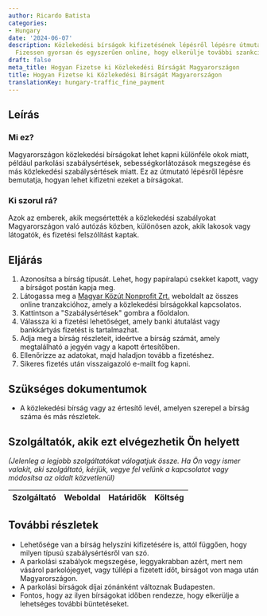 ```yaml
---
author: Ricardo Batista
categories:
- Hungary
date: '2024-06-07'
description: Közlekedési bírságok kifizetésének lépésről lépésre útmutatója Magyarországon.
  Fizessen gyorsan és egyszerűen online, hogy elkerülje további szankciókat.
draft: false
meta_title: Hogyan Fizetse ki Közlekedési Bírságát Magyarországon
title: Hogyan Fizetse ki Közlekedési Bírságát Magyarországon
translationKey: hungary-traffic_fine_payment
---
```



## Leírás
### Mi ez?
Magyarországon közlekedési bírságokat lehet kapni különféle okok miatt, például parkolási szabálysértések, sebességkorlátozások megszegése és más közlekedési szabálysértések miatt. Ez az útmutató lépésről lépésre bemutatja, hogyan lehet kifizetni ezeket a bírságokat.

### Ki szorul rá?
Azok az emberek, akik megsértették a közlekedési szabályokat Magyarországon való autózás közben, különösen azok, akik lakosok vagy látogatók, és fizetési felszólítást kaptak.

## Eljárás
1. Azonosítsa a bírság típusát. Lehet, hogy papíralapú csekket kapott, vagy a bírságot postán kapja meg.
2. Látogassa meg a [Magyar Közút Nonprofit Zrt.](https://en.nemzetiutdij.hu/) weboldalt az összes online tranzakcióhoz, amely a közlekedési bírságokkal kapcsolatos.
3. Kattintson a "Szabálysértések" gombra a főoldalon.
4. Válassza ki a fizetési lehetőséget, amely banki átutalást vagy bankkártyás fizetést is tartalmazhat.
5. Adja meg a bírság részleteit, ideértve a bírság számát, amely megtalálható a jegyén vagy a kapott értesítőben.
6. Ellenőrizze az adatokat, majd haladjon tovább a fizetéshez.
7. Sikeres fizetés után visszaigazoló e-mailt fog kapni.

## Szükséges dokumentumok
- A közlekedési bírság vagy az értesítő levél, amelyen szerepel a bírság száma és más részletek.

## Szolgáltatók, akik ezt elvégezhetik Ön helyett
_(Jelenleg a legjobb szolgáltatókat válogatjuk össze. Ha Ön vagy ismer valakit, aki szolgáltató, kérjük, vegye fel velünk a kapcsolatot vagy módosítsa az oldalt közvetlenül)_

| Szolgáltató     |     Weboldal    |     Határidők    |       Költség     |
| --------------- | --------------- |  :-------------: | :-------------: |

## További részletek
- Lehetősége van a bírság helyszíni kifizetésére is, attól függően, hogy milyen típusú szabálysértésről van szó.
- A parkolási szabályok megszegése, leggyakrabban azért, mert nem vásárol parkolójegyet, vagy túllépi a fizetett időt, bírságot von maga után Magyarországon. 
- A parkolási bírságok díjai zónánként változnak Budapesten.
- Fontos, hogy az ilyen bírságokat időben rendezze, hogy elkerülje a lehetséges további büntetéseket.